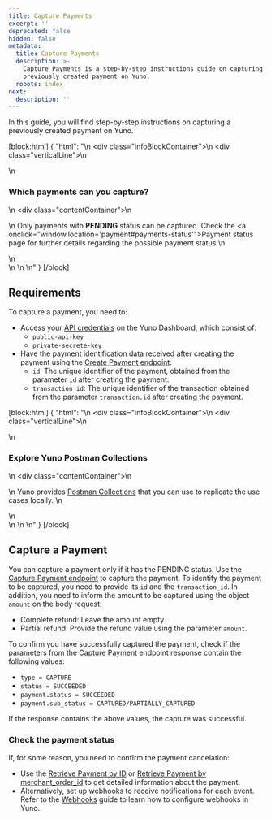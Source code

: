 ```yaml
---
title: Capture Payments
excerpt: ''
deprecated: false
hidden: false
metadata:
  title: Capture Payments
  description: >-
    Capture Payments is a step-by-step instructions guide on capturing a
    previously created payment on Yuno.
  robots: index
next:
  description: ''
---
```

In this guide, you will find step-by-step instructions on capturing a previously created payment on Yuno.

[block:html]
{
  "html": "<body>\n  <div class=\"infoBlockContainer\">\n    <div class=\"verticalLine\"></div>\n    <div>\n      <h3>Which payments can you capture?</h3>\n      <div class=\"contentContainer\">\n        <p>\n          Only payments with <b>PENDING</b> status can be captured. Check the <a onclick=\"window.location='payment#payments-status'\">Payment status</a> page for further details regarding the possible payment status.\n        </p>\n      </div>\n    </div>\n  </div>\n</body>"
}
[/block]


## Requirements

To capture a payment, you need to:

- Access your [API credentials](doc:developers-credentials) on the Yuno Dashboard, which consist of:
  - `public-api-key`
  - `private-secrete-key`
- Have the payment identification data received after creating the payment using the [Create Payment endpoint](ref:create-payment):
  - `id`: The unique identifier of the payment, obtained from the parameter `id` after creating the payment.
  - `transaction_id`: The unique identifier of the transaction obtained from the parameter `transaction.id` after creating the payment.

[block:html]
{
  "html": "<body>\n  <div class=\"infoBlockContainer\">\n    <div class=\"verticalLine\"></div>\n    <div>\n      <h3>Explore Yuno Postman Collections</h3>\n      <div class=\"contentContainer\">\n        <p>\n          Yuno provides <a href='/reference/postman-collections'>Postman Collections</a> that you can use to replicate the use cases locally.        \n        </p>\n      </div>\n    </div>\n  </div>\n</body>"
}
[/block]


## Capture a Payment

You can capture a payment only if it has the PENDING status. Use the [Capture Payment endpoint](ref:capture-authorization) to capture the payment. To identify the payment to be captured, you need to provide its `id` and the `transaction_id`. In addition, you need to inform the amount to be captured using the object `amount` on the body request:

- Complete refund: Leave the amount empty.
- Partial refund: Provide the refund value using the parameter `amount`.

To confirm you have successfully captured the payment, check if the parameters from the [Capture Payment](doc:capture-authorization) endpoint response contain the following values:

- `type = CAPTURE`
- `status = SUCCEEDED`
- `payment.status = SUCCEEDED`
- `payment.sub_status = CAPTURED/PARTIALLY_CAPTURED`

If the response contains the above values, the capture was successful.

### Check the payment status

If, for some reason, you need to confirm the payment cancelation:

- Use the [Retrieve Payment by ID](ref:retrieve-payment-by-id) or [Retrieve Payment by merchant_order_id](ref:retrieve-payment-by-merchant_order_id) to get detailed information about the payment. 
- Alternatively, set up webhooks to receive notifications for each event. Refer to the [Webhooks](doc:configuring-yuno-webhooks) guide to learn how to configure webhooks in Yuno.